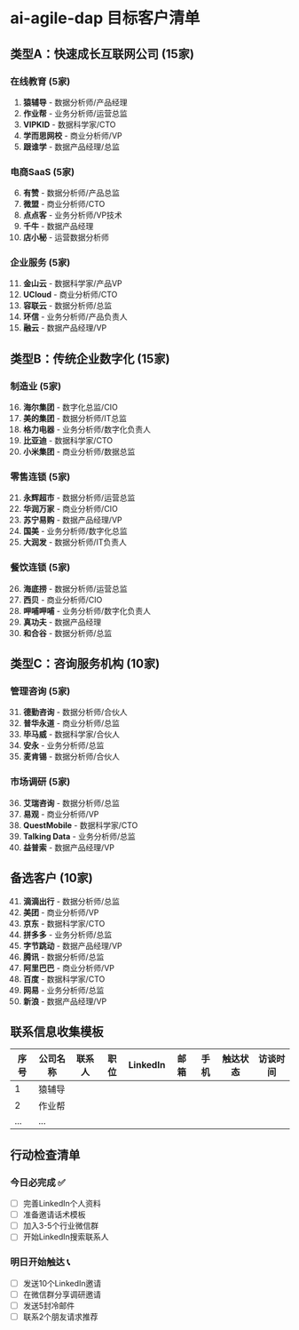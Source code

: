 # ai-agile-dap 目标客户清单

## 类型A：快速成长互联网公司 (15家)

### 在线教育 (5家)
1. **猿辅导** - 数据分析师/产品经理
2. **作业帮** - 业务分析师/运营总监  
3. **VIPKID** - 数据科学家/CTO
4. **学而思网校** - 商业分析师/VP
5. **跟谁学** - 数据产品经理/总监

### 电商SaaS (5家)
6. **有赞** - 数据分析师/产品总监
7. **微盟** - 商业分析师/CTO
8. **点点客** - 业务分析师/VP技术
9. **千牛** - 数据产品经理
10. **店小秘** - 运营数据分析师

### 企业服务 (5家)
11. **金山云** - 数据科学家/产品VP
12. **UCloud** - 商业分析师/CTO
13. **容联云** - 数据分析师/总监
14. **环信** - 业务分析师/产品负责人
15. **融云** - 数据产品经理/VP

## 类型B：传统企业数字化 (15家)

### 制造业 (5家)
16. **海尔集团** - 数字化总监/CIO
17. **美的集团** - 数据分析师/IT总监
18. **格力电器** - 业务分析师/数字化负责人
19. **比亚迪** - 数据科学家/CTO
20. **小米集团** - 商业分析师/数据总监

### 零售连锁 (5家)
21. **永辉超市** - 数据分析师/运营总监
22. **华润万家** - 商业分析师/CIO
23. **苏宁易购** - 数据产品经理/VP
24. **国美** - 业务分析师/数字化总监
25. **大润发** - 数据分析师/IT负责人

### 餐饮连锁 (5家)
26. **海底捞** - 数据分析师/运营总监
27. **西贝** - 商业分析师/CIO
28. **呷哺呷哺** - 业务分析师/数字化负责人
29. **真功夫** - 数据产品经理
30. **和合谷** - 数据分析师/总监

## 类型C：咨询服务机构 (10家)

### 管理咨询 (5家)
31. **德勤咨询** - 数据分析师/合伙人
32. **普华永道** - 商业分析师/总监
33. **毕马威** - 数据科学家/合伙人
34. **安永** - 业务分析师/总监
35. **麦肯锡** - 数据分析师/合伙人

### 市场调研 (5家)
36. **艾瑞咨询** - 数据分析师/总监
37. **易观** - 商业分析师/VP
38. **QuestMobile** - 数据科学家/CTO
39. **Talking Data** - 业务分析师/总监
40. **益普索** - 数据产品经理/VP

## 备选客户 (10家)
41. **滴滴出行** - 数据分析师/总监
42. **美团** - 商业分析师/VP
43. **京东** - 数据科学家/CTO
44. **拼多多** - 业务分析师/总监
45. **字节跳动** - 数据产品经理/VP
46. **腾讯** - 数据分析师/总监
47. **阿里巴巴** - 商业分析师/VP
48. **百度** - 数据科学家/CTO
49. **网易** - 业务分析师/总监
50. **新浪** - 数据产品经理/VP

## 联系信息收集模板

| 序号 | 公司名称 | 联系人 | 职位 | LinkedIn | 邮箱 | 手机 | 触达状态 | 访谈时间 |
|------|---------|-------|------|----------|------|------|----------|----------|
| 1    | 猿辅导 |       |      |          |      |      |          |          |
| 2    | 作业帮 |       |      |          |      |      |          |          |
| ...  | ...    |       |      |          |      |      |          |          |

## 行动检查清单

### 今日必完成 ✅
- [ ] 完善LinkedIn个人资料
- [ ] 准备邀请话术模板
- [ ] 加入3-5个行业微信群
- [ ] 开始LinkedIn搜索联系人

### 明日开始触达 📞
- [ ] 发送10个LinkedIn邀请
- [ ] 在微信群分享调研邀请
- [ ] 发送5封冷邮件
- [ ] 联系2个朋友请求推荐